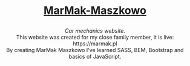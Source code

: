 # <p align="center">[MarMak-Maszkowo](https://marmak.pl)</p1>

<p align="center"><em>Car mechanics website.</em><br>
This website was created for my close family member, it is live: https://marmak.pl <br>
By creating MarMak Maszkowo I've learned SASS, BEM, Bootstrap and basics of JavaScript.</p>


